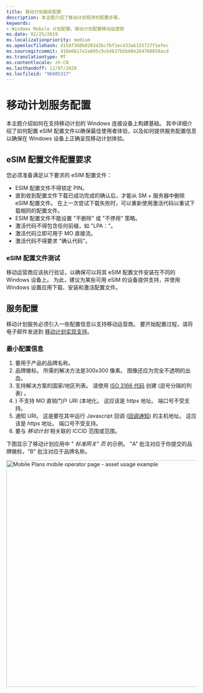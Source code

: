 ```yaml
---
title: 移动计划服务配置
description: 本主题介绍了移动计划程序的配置步骤。
keywords:
- Windows Mobile 计划配置，移动计划配置移动运营商
ms.date: 02/25/2019
ms.localizationpriority: medium
ms.openlocfilehash: d159f360b8203d2bcfbf1ec433ab155727f1efec
ms.sourcegitcommit: 418e6617e2a695c9cb4b37b5b60e264760858acd
ms.translationtype: MT
ms.contentlocale: zh-CN
ms.lasthandoff: 12/07/2020
ms.locfileid: "96805317"
---
```

# <a name="mobile-plans-service-configuration"></a>移动计划服务配置

本主题介绍如何在支持移动计划的 Windows 连接设备上构建基础。 其中详细介绍了如何配置 eSIM 配置文件以确保最佳使用者体验，以及如何提供服务配置信息以确保在 Windows 设备上正确呈现移动计划体验。

## <a name="esim-profile-configuration-requirements"></a>eSIM 配置文件配置要求

您必须准备满足以下要求的 eSIM 配置文件：

- ESIM 配置文件不得锁定 PIN。
- 直到收到配置文件下载已成功完成的确认后，才能从 SM + 服务器中删除 eSIM 配置文件。 在上一次尝试下载失败时，可以重新使用激活代码以重试下载相同的配置文件。
- ESIM 配置文件不能设置 "不删除" 或 "不停用" 策略。
- 激活代码不得包含任何前缀，如 "LPA："。
- 激活代码立即可用于 MO 直接流。
- 激活代码不得要求 "确认代码"。

### <a name="esim-profile-testing"></a>eSIM 配置文件测试

移动运营商应该执行验证，以确保可以将其 eSIM 配置文件安装在不同的 Windows 设备上。 为此，建议为某些可用 eSIM 的设备提供支持，并使用 Windows 设置应用下载、安装和激活配置文件。

## <a name="service-configuration"></a>服务配置

移动计划服务必须引入一些配置信息以支持移动运营商。 要开始配置过程，请将电子邮件发送到 [移动计划实现支持](mailto:mpimplementation@microsoft.com)。

### <a name="minimum-configuration-information"></a>最小配置信息

1. 要用于产品的品牌名称。
2. 品牌徽标。 所需的解决方法是300x300 像素。 图像还应为完全不透明的出血。
3. 支持解决方案的国家/地区列表。 请使用 [ISO 3166 代码](https://en.wikipedia.org/wiki/ISO_3166-1_alpha-2) 创建 (逗号分隔的列表) 。
4. ) 不支持 MO 直销门户 URI (本地化。 这应该是 *https* 地址。 端口号不受支持。
5. 通知 URI。 这是要在其中运行 Javascript 回调 ([回调通知](mobile-plans-callback-notifications.md)) 的主机地址。 这应该是 *https* 地址。 端口号不受支持。
6. 要与 *移动计划* 相关联的 ICCID 范围或范围。

下图显示了移动计划应用中 " *标准网关" 页* 的示例。 "A" 批注对应于你提交的品牌徽标，"B" 批注对应于品牌名称。

<img src="images/mobile_plans_configuration_mo_page.png" alt="Mobile Plans mobile operator page - asset usage example" title="移动计划移动运营商页面-资产使用情况示例" width="600" />
